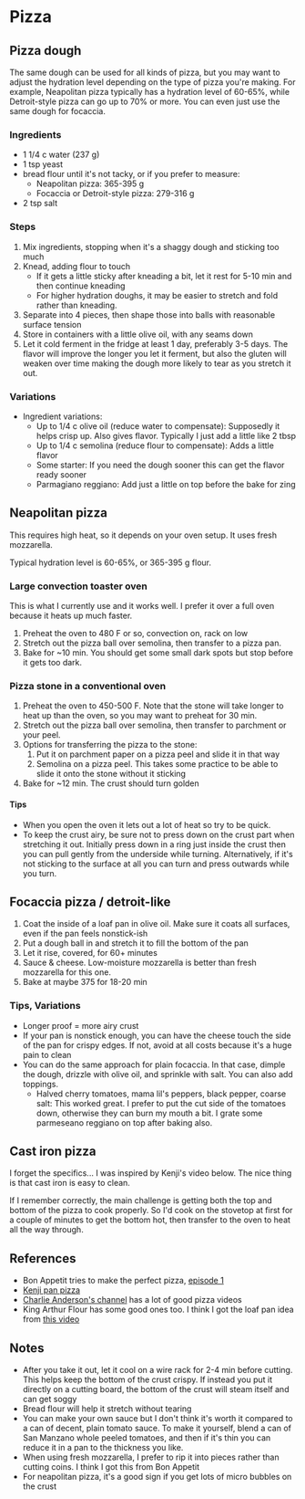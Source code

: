# Pizza

## Pizza dough
The same dough can be used for all kinds of pizza, but you may want to adjust the hydration level depending on the type of pizza you're making. For example, Neapolitan pizza typically has a hydration level of 60-65%, while Detroit-style pizza can go up to 70% or more. You can even just use the same dough for focaccia.

### Ingredients
- 1 1/4 c water (237 g)
- 1 tsp yeast
- bread flour until it's not tacky, or if you prefer to measure:
    - Neapolitan pizza: 365-395 g
    - Focaccia or Detroit-style pizza: 279-316 g
- 2 tsp salt

### Steps
1. Mix ingredients, stopping when it's a shaggy dough and sticking too much
2. Knead, adding flour to touch
    - If it gets a little sticky after kneading a bit, let it rest for 5-10 min and then continue kneading
    - For higher hydration doughs, it may be easier to stretch and fold rather than kneading.
3. Separate into 4 pieces, then shape those into balls with reasonable surface tension
4. Store in containers with a little olive oil, with any seams down
5. Let it cold ferment in the fridge at least 1 day, preferably 3-5 days. The flavor will improve the longer you let it ferment, but also the gluten will weaken over time making the dough more likely to tear as you stretch it out.

### Variations
- Ingredient variations:
    - Up to 1/4 c olive oil (reduce water to compensate): Supposedly it helps crisp up. Also gives flavor. Typically I just add a little like 2 tbsp
    - Up to 1/4 c semolina (reduce flour to compensate): Adds a little flavor
    - Some starter: If you need the dough sooner this can get the flavor ready sooner
    - Parmagiano reggiano: Add just a little on top before the bake for zing

## Neapolitan pizza
This requires high heat, so it depends on your oven setup. It uses fresh mozzarella.

Typical hydration level is 60-65%, or 365-395 g flour.

### Large convection toaster oven
This is what I currently use and it works well. I prefer it over a full oven because it heats up much faster.

1. Preheat the oven to 480 F or so, convection on, rack on low
2. Stretch out the pizza ball over semolina, then transfer to a pizza pan.
3. Bake for ~10 min. You should get some small dark spots but stop before it gets too dark.

### Pizza stone in a conventional oven
1. Preheat the oven to 450-500 F. Note that the stone will take longer to heat up than the oven, so you may want to preheat for 30 min.
2. Stretch out the pizza ball over semolina, then transfer to parchment or your peel.
3. Options for transferring the pizza to the stone:
    1. Put it on parchment paper on a pizza peel and slide it in that way
    2. Semolina on a pizza peel. This takes some practice to be able to slide it onto the stone without it sticking
4. Bake for ~12 min. The crust should turn golden

#### Tips
- When you open the oven it lets out a lot of heat so try to be quick.
- To keep the crust airy, be sure not to press down on the crust part when stretching it out. Initially press down in a ring just inside the crust then you can pull gently from the underside while turning. Alternatively, if it's not sticking to the surface at all you can turn and press outwards while you turn.

## Focaccia pizza / detroit-like
1. Coat the inside of a loaf pan in olive oil. Make sure it coats all surfaces, even if the pan feels nonstick-ish
2. Put a dough ball in and stretch it to fill the bottom of the pan
3. Let it rise, covered, for 60+ minutes
4. Sauce & cheese. Low-moisture mozzarella is better than fresh mozzarella for this one.
5. Bake at maybe 375 for 18-20 min

### Tips, Variations
- Longer proof = more airy crust
- If your pan is nonstick enough, you can have the cheese touch the side of the pan for crispy edges. If not, avoid at all costs because it's a huge pain to clean
- You can do the same approach for plain focaccia. In that case, dimple the dough, drizzle with olive oil, and sprinkle with salt. You can also add toppings.
    - Halved cherry tomatoes, mama lil's peppers, black pepper, coarse salt: This worked great. I prefer to put the cut side of the tomatoes down, otherwise they can burn my mouth a bit. I grate some parmeseano reggiano on top after baking also.

## Cast iron pizza
I forget the specifics... I was inspired by Kenji's video below. The nice thing is that cast iron is easy to clean.

If I remember correctly, the main challenge is getting both the top and bottom of the pizza to cook properly. So I'd cook on the stovetop at first for a couple of minutes to get the bottom hot, then transfer to the oven to heat all the way through.

## References
- Bon Appetit tries to make the perfect pizza, [episode 1](https://youtu.be/Yan892RXh5A?si=bGUnjQed_QkDbDZA)
- [Kenji pan pizza](https://youtu.be/HukqEjCPkhU?si=2YMN0VvExLuX1oym)
- [Charlie Anderson's channel](https://www.youtube.com/@CharlieAndersonCooking) has a lot of good pizza videos
- King Arthur Flour has some good ones too. I think I got the loaf pan idea from [this video](https://youtu.be/0mMVk5QK-tg?si=SCmvwEj9Vjpx97gq)


## Notes
- After you take it out, let it cool on a wire rack for 2-4 min before cutting. This helps keep the bottom of the crust crispy. If instead you put it directly on a cutting board, the bottom of the crust will steam itself and can get soggy
- Bread flour will help it stretch without tearing
- You can make your own sauce but I don't think it's worth it compared to a can of decent, plain tomato sauce. To make it yourself, blend a can of San Manzano whole peeled tomatoes, and then if it's thin you can reduce it in a pan to the thickness you like.
- When using fresh mozzarella, I prefer to rip it into pieces rather than cutting coins. I think I got this from Bon Appetit
- For neapolitan pizza, it's a good sign if you get lots of micro bubbles on the crust